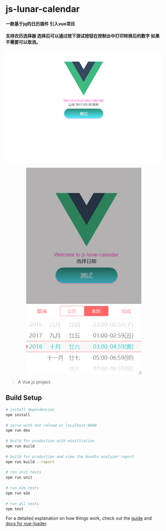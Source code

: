 # js-lunar-calendar

#### 一款基于jq的日历插件 引入vue项目 
#### 支持农历选择器 选择后可以通过按下测试按钮在控制台中打印转换后的数字 如果不需要可以取消。

![pc端浏览](https://raw.githubusercontent.com/czkm/img-folder/master/js-lunar-calendar1.png)

<div align=center><img src="https://raw.githubusercontent.com/czkm/img-folder/master/js-lunar-calendar2.png"/ ></div>

> A Vue.js project

## Build Setup

``` bash
# install dependencies
npm install

# serve with hot reload at localhost:8080
npm run dev

# build for production with minification
npm run build

# build for production and view the bundle analyzer report
npm run build --report

# run unit tests
npm run unit

# run e2e tests
npm run e2e

# run all tests
npm test
```

For a detailed explanation on how things work, check out the [guide](http://vuejs-templates.github.io/webpack/) and [docs for vue-loader](http://vuejs.github.io/vue-loader).
